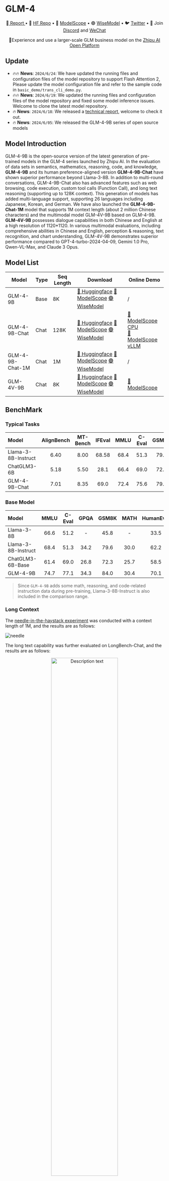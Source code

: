 # GLM-4

<p align="center">
 📄<a href="https://arxiv.org/pdf/2406.12793" target="_blank"> Report </a> • 🤗 <a href="https://huggingface.co/collections/THUDM/glm-4-665fcf188c414b03c2f7e3b7" target="_blank">HF Repo</a> • 🤖 <a href="https://modelscope.cn/models/ZhipuAI/glm-4-9b-chat" target="_blank">ModelScope</a>  • 🟣 <a href="https://wisemodel.cn/models/ZhipuAI/glm-4-9b-chat" target="_blank">WiseModel</a>  • 🐦 <a href="https://twitter.com/thukeg" target="_blank">Twitter</a> • 👋 Join <a href="https://discord.gg/fK2dz4bg" target="_blank">Discord</a> and <a href="resources/WECHAT.md" target="_blank">WeChat</a>
</p>
<p align="center">
📍Experience and use a larger-scale GLM business model on the <a href="https://open.bigmodel.cn/?utm_campaign=open&_channel_track_key=OWTVNma9">Zhipu AI Open Platform</a>

</p>

## Update
- 🔥🔥 **News**: ``2024/6/24``: We have updated the running files and configuration files of the model repository to support Flash Attention 2,
Please update the model configuration file and refer to the sample code in `basic_demo/trans_cli_demo.py`.
- 🔥🔥 **News**: ``2024/6/19``: We updated the running files and configuration files of the model repository and fixed some model inference issues. Welcome to clone the latest model repository.
- 🔥 **News**: ``2024/6/18``: We released a [technical report](https://arxiv.org/pdf/2406.12793), welcome to check it out.
- 🔥 **News**: ``2024/6/05``: We released the GLM-4-9B series of open source models

## Model Introduction

GLM-4-9B is the open-source version of the latest generation of pre-trained models in the GLM-4 series launched by Zhipu
AI. In the evaluation of data sets in semantics, mathematics, reasoning, code, and knowledge, **GLM-4-9B**
and its human preference-aligned version **GLM-4-9B-Chat** have shown superior performance beyond Llama-3-8B. In
addition to multi-round conversations, GLM-4-9B-Chat also has advanced features such as web browsing, code execution,
custom tool calls (Function Call), and long text reasoning (supporting up to 128K context).
This generation of models has added multi-language support, supporting 26 languages including Japanese, Korean,
and German. We have also launched the **GLM-4-9B-Chat-1M** model that supports 1M
context length (about 2 million Chinese characters) and the multimodal model GLM-4V-9B based on GLM-4-9B.
**GLM-4V-9B** possesses dialogue capabilities in both Chinese and English at a high resolution of 1120*1120.
In various multimodal evaluations, including comprehensive abilities in Chinese and English, perception & reasoning,
text recognition, and chart understanding, GLM-4V-9B demonstrates superior performance compared to
GPT-4-turbo-2024-04-09, Gemini 1.0 Pro, Qwen-VL-Max, and Claude 3 Opus.

## Model List

| Model            | Type | Seq Length | Download                                                                                                                                | Online Demo                                                                                                                                                                                |
|------------------|------|------------|-----------------------------------------------------------------------------------------------------------------------------------------|--------------------------------------------------------------------------------------------------------------------------------------------------------------------------------------------|
| GLM-4-9B         | Base | 8K         | [🤗 Huggingface](https://huggingface.co/THUDM/glm-4-9b)  [🤖 ModelScope](https://modelscope.cn/models/ZhipuAI/glm-4-9b)  [🟣 WiseModel](https://wisemodel.cn/models/ZhipuAI/GLM-4-9B)      | /                                                                                                                                                                                          |
| GLM-4-9B-Chat    | Chat | 128K       | [🤗 Huggingface](https://huggingface.co/THUDM/glm-4-9b-chat)  [🤖 ModelScope](https://modelscope.cn/models/ZhipuAI/glm-4-9b-chat) [🟣 WiseModel](https://wisemodel.cn/models/ZhipuAI/GLM-4-9B-Chat)      | [🤖 ModelScope CPU](https://modelscope.cn/studios/dash-infer/GLM-4-Chat-DashInfer-Demo/summary)<br> [🤖 ModelScope vLLM](https://modelscope.cn/studios/ZhipuAI/glm-4-9b-chat-vllm/summary) |
| GLM-4-9B-Chat-1M | Chat | 1M         | [🤗 Huggingface](https://huggingface.co/THUDM/glm-4-9b-chat-1m)  [🤖 ModelScope](https://modelscope.cn/models/ZhipuAI/glm-4-9b-chat-1m) [🟣 WiseModel](https://wisemodel.cn/models/ZhipuAI/GLM-4-9B-Chat-1M)   | /                                                                                                                                                                                          |
| GLM-4V-9B        | Chat | 8K         | [🤗 Huggingface](https://huggingface.co/THUDM/glm-4v-9b)  [🤖 ModelScope](https://modelscope.cn/models/ZhipuAI/glm-4v-9b) [🟣 WiseModel](https://wisemodel.cn/models/ZhipuAI/GLM-4V-9B)        | [🤖 ModelScope](https://modelscope.cn/studios/ZhipuAI/glm-4v-9b-Demo/summary)                                                                                                              |

## BenchMark

### Typical Tasks

| Model               | AlignBench | MT-Bench | IFEval | MMLU | C-Eval | GSM8K | MATH | HumanEval | NaturalCodeBench |
|:--------------------|:----------:|:--------:|:------:|:----:|:------:|:-----:|:----:|:---------:|:----------------:|
| Llama-3-8B-Instruct |    6.40    |   8.00   | 68.58  | 68.4 |  51.3  | 79.6  | 30.0 |   62.2    |       24.7       |
| ChatGLM3-6B         |    5.18    |   5.50   |  28.1  | 66.4 |  69.0  | 72.3  | 25.7 |   58.5    |       11.3       |
| GLM-4-9B-Chat       |    7.01    |   8.35   |  69.0  | 72.4 |  75.6  | 79.6  | 50.6 |   71.8    |       32.2       |

### Base Model

| Model               | MMLU | C-Eval | GPQA | GSM8K | MATH | HumanEval |
|:--------------------|:----:|:------:|:----:|:-----:|:----:|:---------:|
| Llama-3-8B          | 66.6 |  51.2  |  -   | 45.8  |  -   |   33.5    | 
| Llama-3-8B-Instruct | 68.4 |  51.3  | 34.2 | 79.6  | 30.0 |   62.2    |
| ChatGLM3-6B-Base    | 61.4 |  69.0  | 26.8 | 72.3  | 25.7 |   58.5    |
| GLM-4-9B            | 74.7 |  77.1  | 34.3 | 84.0  | 30.4 |   70.1    |

> Since `GLM-4-9B` adds some math, reasoning, and code-related instruction data during pre-training, Llama-3-8B-Instruct
> is also included in the comparison range.

### Long Context

The [needle-in-the-haystack experiment](https://github.com/LargeWorldModel/LWM/blob/main/scripts/eval_needle.py) was
conducted with a context length of 1M, and the results are as follows:

![needle](resources/eval_needle.jpeg)

The long text capability was further evaluated on LongBench-Chat, and the results are as follows:

<p align="center">
<img src="resources/longbench.png" alt="Description text" style="display: block; margin: auto; width: 65%;">
</p>

### Multi Language

The tests for GLM-4-9B-Chat and Llama-3-8B-Instruct are conducted on six multilingual datasets. The test results and the
corresponding languages selected for each dataset are shown in the table below:

| Dataset     | Llama-3-8B-Instruct | GLM-4-9B-Chat |                                           Languages                                            |
|:------------|:-------------------:|:-------------:|:----------------------------------------------------------------------------------------------:|
| M-MMLU      |        49.6         |     56.6      |                                              all                                               |
| FLORES      |        25.0         |     28.8      | ru, es, de, fr, it, pt, pl, ja, nl, ar, tr, cs, vi, fa, hu, el, ro, sv, uk, fi, ko, da, bg, no |
| MGSM        |        54.0         |     65.3      |                           zh, en, bn, de, es, fr, ja, ru, sw, te, th                           |
| XWinograd   |        61.7         |     73.1      |                                     zh, en, fr, jp, ru, pt                                     |
| XStoryCloze |        84.7         |     90.7      |                           zh, en, ar, es, eu, hi, id, my, ru, sw, te                           |
| XCOPA       |        73.3         |     80.1      |                           zh, et, ht, id, it, qu, sw, ta, th, tr, vi                           |

### Function Call

Tested
on [Berkeley Function Calling Leaderboard](https://github.com/ShishirPatil/gorilla/tree/main/berkeley-function-call-leaderboard).

| Model                  | Overall Acc. | AST Summary | Exec Summary | Relevance |
|:-----------------------|:------------:|:-----------:|:------------:|:---------:|
| Llama-3-8B-Instruct    |    58.88     |    59.25    |    70.01     |   45.83   |
| gpt-4-turbo-2024-04-09 |    81.24     |    82.14    |    78.61     |   88.75   |
| ChatGLM3-6B            |    57.88     |    62.18    |    69.78     |   5.42    |
| GLM-4-9B-Chat          |    81.00     |    80.26    |    84.40     |   87.92   |

### Multi-Modal

GLM-4V-9B is a multimodal language model with visual understanding capabilities. The evaluation results of its related
classic tasks are as follows:

|                            | **MMBench-EN-Test** | **MMBench-CN-Test** | **SEEDBench_IMG** | **MMStar** | **MMMU** | **MME** | **HallusionBench** | **AI2D** | **OCRBench** |
|----------------------------|---------------------|---------------------|-------------------|------------|----------|---------|--------------------|----------|--------------|
| **gpt-4o-2024-05-13**      | 83.4                | 82.1                | 77.1              | 63.9       | 69.2     | 2310.3  | 55                 | 84.6     | 736          |
| **gpt-4-turbo-2024-04-09** | 81.0                | 80.2                | 73.0              | 56.0       | 61.7     | 2070.2  | 43.9               | 78.6     | 656          |
| **gpt-4-1106-preview**     | 77.0                | 74.4                | 72.3              | 49.7       | 53.8     | 1771.5  | 46.5               | 75.9     | 516          |
| **InternVL-Chat-V1.5**     | 82.3                | 80.7                | 75.2              | 57.1       | 46.8     | 2189.6  | 47.4               | 80.6     | 720          |
| **LLaVA-Next-Yi-34B**      | 81.1                | 79                  | 75.7              | 51.6       | 48.8     | 2050.2  | 34.8               | 78.9     | 574          |
| **Step-1V**                | 80.7                | 79.9                | 70.3              | 50.0       | 49.9     | 2206.4  | 48.4               | 79.2     | 625          |
| **MiniCPM-Llama3-V2.5**    | 77.6                | 73.8                | 72.3              | 51.8       | 45.8     | 2024.6  | 42.4               | 78.4     | 725          |
| **Qwen-VL-Max**            | 77.6                | 75.7                | 72.7              | 49.5       | 52       | 2281.7  | 41.2               | 75.7     | 684          |
| **Gemini 1.0 Pro**         | 73.6                | 74.3                | 70.7              | 38.6       | 49       | 2148.9  | 45.7               | 72.9     | 680          |
| **Claude 3 Opus**          | 63.3                | 59.2                | 64                | 45.7       | 54.9     | 1586.8  | 37.8               | 70.6     | 694          |
| **GLM-4V-9B**              | 81.1                | 79.4                | 76.8              | 58.7       | 47.2     | 2163.8  | 46.6               | 81.1     | 786          |

## Quick call

**For hardware configuration and system requirements, please check [here](basic_demo/README_en.md).**

### Use the following method to quickly call the GLM-4-9B-Chat language model

Use the transformers backend for inference:

```python
import torch
from transformers import AutoModelForCausalLM, AutoTokenizer

device = "cuda"

tokenizer = AutoTokenizer.from_pretrained("THUDM/glm-4-9b-chat", trust_remote_code=True)

query = "你好"

inputs = tokenizer.apply_chat_template([{"role": "user", "content": query}],
                                       add_generation_prompt=True,
                                       tokenize=True,
                                       return_tensors="pt",
                                       return_dict=True
                                       )

inputs = inputs.to(device)
model = AutoModelForCausalLM.from_pretrained(
    "THUDM/glm-4-9b-chat",
    torch_dtype=torch.bfloat16,
    low_cpu_mem_usage=True,
    trust_remote_code=True
).to(device).eval()

gen_kwargs = {"max_length": 2500, "do_sample": True, "top_k": 1}
with torch.no_grad():
    outputs = model.generate(**inputs, **gen_kwargs)
    outputs = outputs[:, inputs['input_ids'].shape[1]:]
    print(tokenizer.decode(outputs[0], skip_special_tokens=True))
```

Use the vLLM backend for inference:

```python
from transformers import AutoTokenizer
from vllm import LLM, SamplingParams

# GLM-4-9B-Chat
# If you encounter OOM, you can try to reduce max_model_len or increase tp_size
max_model_len, tp_size = 131072, 1
model_name = "THUDM/glm-4-9b-chat"
prompt = [{"role": "user", "content": "你好"}]

tokenizer = AutoTokenizer.from_pretrained(model_name, trust_remote_code=True)
llm = LLM(
    model=model_name,
    tensor_parallel_size=tp_size,
    max_model_len=max_model_len,
    trust_remote_code=True,
    enforce_eager=True,
    # if you encounter OOM in GLM-4-9B-Chat-1M, you can try to enable the following parameters
    # enable_chunked_prefill=True,
    # max_num_batched_tokens=8192
)
stop_token_ids = [151329, 151336, 151338]
sampling_params = SamplingParams(temperature=0.95, max_tokens=1024, stop_token_ids=stop_token_ids)

inputs = tokenizer.apply_chat_template(prompt, tokenize=False, add_generation_prompt=True)
outputs = llm.generate(prompts=inputs, sampling_params=sampling_params)

print(outputs[0].outputs[0].text)

```

### Use the following method to quickly call the GLM-4V-9B multimodal model

Use the transformers backend for inference:

```python
import torch
from PIL import Image
from transformers import AutoModelForCausalLM, AutoTokenizer

device = "cuda"

tokenizer = AutoTokenizer.from_pretrained("THUDM/glm-4v-9b", trust_remote_code=True)

query = 'display this image'
image = Image.open("your image").convert('RGB')
inputs = tokenizer.apply_chat_template([{"role": "user", "image": image, "content": query}],
                                       add_generation_prompt=True, tokenize=True, return_tensors="pt",
                                       return_dict=True)  # chat mode

inputs = inputs.to(device)
model = AutoModelForCausalLM.from_pretrained(
    "THUDM/glm-4v-9b",
    torch_dtype=torch.bfloat16,
    low_cpu_mem_usage=True,
    trust_remote_code=True
).to(device).eval()

gen_kwargs = {"max_length": 2500, "do_sample": True, "top_k": 1}
with torch.no_grad():
    outputs = model.generate(**inputs, **gen_kwargs)
    outputs = outputs[:, inputs['input_ids'].shape[1]:]
    print(tokenizer.decode(outputs[0]))
```

Note: GLM-4V-9B does not support calling using vLLM method yet.

## Complete project list

If you want to learn more about the GLM-4-9B series open source models, this open source repository provides developers
with basic GLM-4-9B usage and development code through the following content

+ [basic_demo](basic_demo/README.md): Contains
+ Interaction code using transformers and vLLM backend
+ OpenAI API backend interaction code
+ Batch reasoning code

+ [composite_demo](composite_demo/README.md): Contains
+ Fully functional demonstration code for GLM-4-9B and GLM-4V-9B open source models, including All Tools capabilities,
  long document interpretation, and multimodal capabilities.

+ [fintune_demo](finetune_demo/README.md): Contains
+ PEFT (LORA, P-Tuning) fine-tuning code
+ SFT fine-tuning code

## Friendly Links

+ [LLaMA-Factory](https://github.com/hiyouga/LLaMA-Factory): Efficient open-source fine-tuning framework,
  already supports GLM-4-9B-Chat language model fine-tuning.
+ [SWIFT](https://github.com/modelscope/swift): LLM/VLM training framework from ModelScope, supports
  GLM-4-9B-Chat / GLM-4V-9b fine-tuning.
+ [Xorbits Inference](https://github.com/xorbitsai/inference): Performance-enhanced and comprehensive global inference
  framework, easily deploy your own models or import cutting-edge open source models with one click.
+ [LangChain-ChatChat](https://github.com/chatchat-space/Langchain-Chatchat): RAG and Agent applications based on language models such as Langchain and ChatGLM
+ [self-llm](https://github.com/datawhalechina/self-llm/tree/master/GLM-4): Datawhale's self-llm project, which includes
  the GLM-4-9B open source model cookbook.
+ [chatglm.cpp](https://github.com/li-plus/chatglm.cpp): Real-time inference on your laptop accelerated by quantization, similar to llama.cpp.

## License

+ The use of GLM-4 model weights must follow
  the [Model License](https://huggingface.co/THUDM/glm-4-9b/blob/main/LICENSE).

+ The code in this open source repository follows the [Apache 2.0](LICENSE) license.

Please strictly follow the open source license.

## Reference

If you find our work helpful, please consider citing the following paper.

```
@misc{glm2024chatglm,
      title={ChatGLM: A Family of Large Language Models from GLM-130B to GLM-4 All Tools}, 
      author={Team GLM  and Aohan Zeng and Bin Xu and Bowen Wang and Chenhui Zhang and Da Yin and Diego Rojas and Guanyu Feng and Hanlin Zhao and Hanyu Lai and Hao Yu and Hongning Wang and Jiadai Sun and Jiajie Zhang and Jiale Cheng and Jiayi Gui and Jie Tang and Jing Zhang and Juanzi Li and Lei Zhao and Lindong Wu and Lucen Zhong and Mingdao Liu and Minlie Huang and Peng Zhang and Qinkai Zheng and Rui Lu and Shuaiqi Duan and Shudan Zhang and Shulin Cao and Shuxun Yang and Weng Lam Tam and Wenyi Zhao and Xiao Liu and Xiao Xia and Xiaohan Zhang and Xiaotao Gu and Xin Lv and Xinghan Liu and Xinyi Liu and Xinyue Yang and Xixuan Song and Xunkai Zhang and Yifan An and Yifan Xu and Yilin Niu and Yuantao Yang and Yueyan Li and Yushi Bai and Yuxiao Dong and Zehan Qi and Zhaoyu Wang and Zhen Yang and Zhengxiao Du and Zhenyu Hou and Zihan Wang},
      year={2024},
      eprint={2406.12793},
      archivePrefix={arXiv},
      primaryClass={id='cs.CL' full_name='Computation and Language' is_active=True alt_name='cmp-lg' in_archive='cs' is_general=False description='Covers natural language processing. Roughly includes material in ACM Subject Class I.2.7. Note that work on artificial languages (programming languages, logics, formal systems) that does not explicitly address natural-language issues broadly construed (natural-language processing, computational linguistics, speech, text retrieval, etc.) is not appropriate for this area.'}
}
```

```
@misc{wang2023cogvlm,
      title={CogVLM: Visual Expert for Pretrained Language Models}, 
      author={Weihan Wang and Qingsong Lv and Wenmeng Yu and Wenyi Hong and Ji Qi and Yan Wang and Junhui Ji and Zhuoyi Yang and Lei Zhao and Xixuan Song and Jiazheng Xu and Bin Xu and Juanzi Li and Yuxiao Dong and Ming Ding and Jie Tang},
      year={2023},
      eprint={2311.03079},
      archivePrefix={arXiv},
      primaryClass={cs.CV}
}
```
